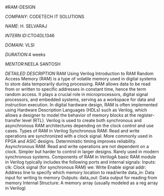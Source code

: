 #RAM-DESIGN

*COMPANY*: CODETECH IT SOLUTIONS

*NAME*: H. SELVARAJ

*INTERN ID*:CTO4DL1346

*DOMAIN*: VLSI

*DURATION*:4 weeks

*MENTOR*:NEELA SANTOSH

*DETAILED DESCRIPTION*
RAM Using Verilog
Introduction to RAM
Random Access Memory (RAM) is a type of volatile memory used in digital systems to store data temporarily during processing. RAM allows data to be read from or written to specific addresses in constant time, hence the term random access. It plays a crucial role in microprocessors, digital signal processors, and embedded systems, serving as a workspace for data and instruction execution.
In digital hardware design, RAM is often implemented using Hardware Description Languages (HDLs) such as Verilog, which allows a designer to model the behavior of memory blocks at the register-transfer level (RTL). Verilog is used to create both synchronous and asynchronous RAM architectures depending on the clock control and use cases.
Types of RAM in Verilog
Synchronous RAM:
Read and write operations are synchronized with a clock signal.
More commonly used in FPGA and ASIC designs.
Deterministic timing improves reliability.
Asynchronous RAM:
Read and write operations are not dependent on a clock.
Simpler but harder to control in larger designs.
Rarely used in modern synchronous systems.
Components of RAM in VerilogA basic RAM module in Verilog typically includes the following ports and internal signals:
Inputs:
clk: Clock signal (for synchronous RAM)
we: Write Enable signal
addr: Address line to specify which memory location to read/write
data_in: Data input for writing to memory
Outputs:
data_out: Data output for reading from memory
Internal Structure:
A memory array (usually modeled as a reg array in Verilog)
